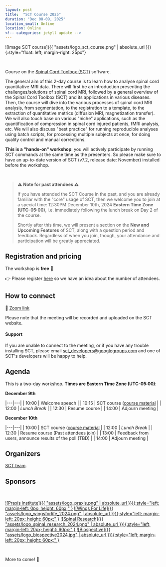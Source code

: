 ```yaml
---
layout: post
title:  "SCT Course 2025"
duration: "Dec 08-09, 2025"
location_small: Online
location: Online
<!-- categories: jekyll update -->
---
```


![Image SCT course]({{ "assets/logo_sct_course.png" | absolute_url }}){:style="float: left; margin-right: 25px"}

&nbsp;

Course on the [Spinal Cord Toolbox (SCT)](https://spinalcordtoolbox.com/) software.

The general aim of this 2-day course is to learn how to analyse spinal cord quantitative MRI data. There will first be an introduction presenting the challenges/solutions of spinal cord MRI, followed by a general overview of the Spinal Cord Toolbox (SCT) and its applications in various diseases. Then, the course will dive into the various processes of spinal cord MRI analysis, from segmentation, to the registration to a template, to the extraction of quantitative metrics (diffusion MRI, magnetization transfer). We will also touch base on various "niche" applications, such as the quantification of compression in spinal cord injured patients, fMRI analysis, etc. We will also discuss "best practice" for running reproducible analyses using batch scripts, for processing multiple subjects at once, for doing quality control and manual corrections.

**This is a "hands-on" workshop**: you will actively participate by running SCT commands at the same time as the presenters. So please make sure to have an up-to-date version of SCT (v7.2, release date: November) installed before the workshop.

&nbsp;

> **⚠️ Note for past attendees ⚠️**
>
> If you have attended the SCT Course in the past, and you are already familiar with the "core" usage of SCT, then we welcome you to join at a special time: 12:30PM December 10th, 2024 **Eastern Time Zone (UTC-05:00)**, i.e. immediately following the lunch break on Day 2 of the course.
>
> Shortly after this time, we will present a section on the **New and Upcoming Features** of SCT, along with a question period and feedback. Regardless of when you join, though, your attendance and participation will be greatly appreciated.

## Registration and pricing

The workshop is **free** 🙂

👉 Please register [here](https://forms.gle/1MzNT98rw2qD4F6d6) so we have an idea about the number of attendees.

## How to connect

🎥 [Zoom link](https://polymtl-ca.zoom.us/j/81476209376)

Please note that the meeting will be recorded and uploaded on the SCT website.

#### Support

If you are unable to connect to the meeting, or if you have any trouble installing SCT, please email sct_developers@googlegroups.com and one of SCT's developers will be happy to help.

## Agenda

This is a two-day workshop. **Times are Eastern Time Zone (UTC-05:00)**:


**December 9th**

|---|---|
| 10:00 | Welcome speech |
| 10:15 | SCT course ([course material](https://docs.google.com/presentation/d/1fGGHDDFwSc0lJA7FBn8dlE-5qDjQskWSlet3p1ieHVM) |
| 12:00 | _Lunch Break_ |
| 12:30 | Resume course |
| 14:00 | Adjourn meeting |

**December 10th**

|---|---|
| 10:00 | SCT course ([course material](https://docs.google.com/presentation/d/1fGGHDDFwSc0lJA7FBn8dlE-5qDjQskWSlet3p1ieHVM) |
| 12:00 | _Lunch Break_ |
| 12:30 | Resume course (Past attendees join) |
| 13:00 | Feedback from users, announce results of the poll (TBD) |
| 14:00 | Adjourn meeting |

## Organizers

[SCT team](https://github.com/orgs/spinalcordtoolbox/people).

## Sponsors

&nbsp;

[![Praxis institute]({{ "assets/logo_praxis.png" | absolute_url }}){:style="left; margin-left: 0px; height: 60px;"  }](https://praxisinstitute.org/)
[![Wings For Life]({{ "assets/logo_wingsforlife_2024.png" | absolute_url }}){:style="left; margin-left: 20px; height: 60px;"  }](https://www.wingsforlife.com/uk/)
[![Spinal Research]({{ "assets/logo_spinal_research_2024.png" | absolute_url }}){:style="left; margin-left: 20px; height: 60px;"  }](https://spinal-research.org/)
[![Biospective]({{ "assets/logo_biospective2024.jpg" | absolute_url }}){:style="left; margin-left: 20px; height: 60px;"  }](https://biospective.com/)

&nbsp;

More to come! 🎉
